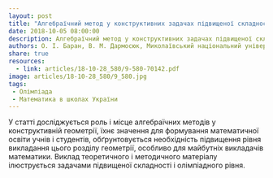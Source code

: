 ```yaml
---
layout: post
title: "Алгебраїчний метод у конструктивних задачах підвищеної складності"
date: 2018-10-05 08:00:00
description: Алгебраїчний метод у конструктивних задачах підвищеної складності
authors: О. І. Баран, В. М. Дармосюк, Миколаївський національний університет ім. В. О. Сухомлинського
share: true
resources:
  - link: articles/18-10-28_580/9-580-70142.pdf
image: articles/18-10-28_580/9_580.jpg
tags:
 - Олімпіада
 - Математика в школах України
---
```


У статті досліджується роль і місце алгебраїчних методів у конструктивній геометрії, їхнє значення для формування математичної освіти учнів і студентів, обґрунтовується необхідність підвищення рівня викладання цього розділу геометрії, особливо для майбутніх викладачів математики. Виклад теоретичного і методичного матеріалу ілюструється задачами підвищеної складності і олімпіадного рівня.

